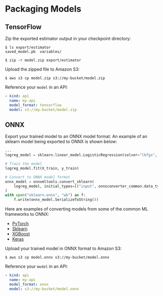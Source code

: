 # Packaging Models

## TensorFlow

Zip the exported estimator output in your checkpoint directory:

```text
$ ls export/estimator
saved_model.pb  variables/

$ zip -r model.zip export/estimator
```

Upload the zipped file to Amazon S3:

```text
$ aws s3 cp model.zip s3://my-bucket/model.zip
```

Reference your `model` in an API:

```yaml
- kind: api
  name: my-api
  model_format: tensorflow
  model: s3://my-bucket/model.zip
```

## ONNX

Export your trained model to an ONNX model format. An example of an sklearn model being exported to ONNX is shown below:

```Python
...
logreg_model = sklearn.linear_model.LogisticRegression(solver="lbfgs", multi_class="multinomial")

# Train the model
logreg_model.fit(X_train, y_train)

# Convert to ONNX model format
onnx_model = onnxmltools.convert_sklearn(
    logreg_model, initial_types=[("input", onnxconverter_common.data_types.FloatTensorType([1, 4]))]
)
with open("sklearn.onnx", "wb") as f:
    f.write(onnx_model.SerializeToString())
```

Here are examples of converting models from some of the common ML frameworks to ONNX:

* [PyTorch](https://github.com/cortexlabs/cortex/blob/master/examples/iris/pytorch/model.py)
* [Sklearn](https://github.com/cortexlabs/cortex/blob/master/examples/iris/sklearn/model.py)
* [XGBoost](https://github.com/cortexlabs/cortex/blob/master/examples/iris/xgboost/model.py)
* [Keras](https://github.com/cortexlabs/cortex/blob/master/examples/iris/keras/model.py)

Upload your trained model in ONNX format to Amazon S3:

```text
$ aws s3 cp model.onnx s3://my-bucket/model.onnx
```

Reference your `model` in an API:

```yaml
- kind: api
  name: my-api
  model_format: onnx
  model: s3://my-bucket/model.onnx
```
